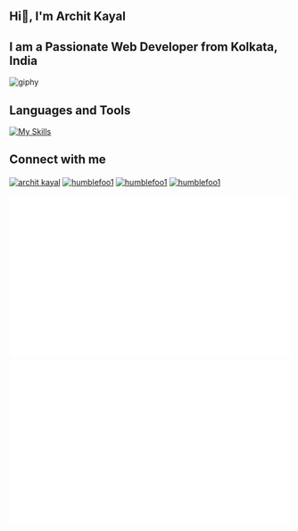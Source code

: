 ## Hi👋, I'm Archit Kayal

## I am a Passionate Web Developer from Kolkata, India 

![giphy](https://github.com/ArchitKayal/ArchitKayal/assets/59079120/7dbe20bf-4c01-4273-920a-052861f57339)  

## Languages and Tools

[![My Skills](https://skillicons.dev/icons?i=c,cpp,py,html,css,js,react,nodejs,redux,firebase,mongodb,tailwind,vscode,git)](https://skillicons.dev)

## Connect with me

<p align="left">
<a href="https://www.linkedin.com/in/archit-kayal/" target="blank"><img align="center" src="https://raw.githubusercontent.com/rahuldkjain/github-profile-readme-generator/master/src/images/icons/Social/linked-in-alt.svg" alt="archit kayal" height="30" width="40" /></a>
<a href="https://leetcode.com/u/humblefoo1/" target="blank"><img align="center" src="https://raw.githubusercontent.com/rahuldkjain/github-profile-readme-generator/master/src/images/icons/Social/leet-code.svg" alt="humblefoo1" height="30" width="40" /></a>
<a href="https://www.codechef.com/users/humblefoo1" target="blank"><img align="center" src="https://cdn.jsdelivr.net/npm/simple-icons@3.1.0/icons/codechef.svg" alt="humblefoo1" height="30" width="40" /></a>
<a href="https://codeforces.com/profile/humblefoo1" target="blank"><img align="center" src="https://raw.githubusercontent.com/rahuldkjain/github-profile-readme-generator/master/src/images/icons/Social/codeforces.svg" alt="humblefoo1" height="30" width="40" /></a>
</p>


![](https://github.com/ArchitKayal/github-stats-transparent/blob/4c36b9fa4736a0dd92870766e21f0b082cffed54/generated/languages.svg)
![](https://github.com/ArchitKayal/github-stats-transparent/blob/4c36b9fa4736a0dd92870766e21f0b082cffed54/generated/overview.svg)
